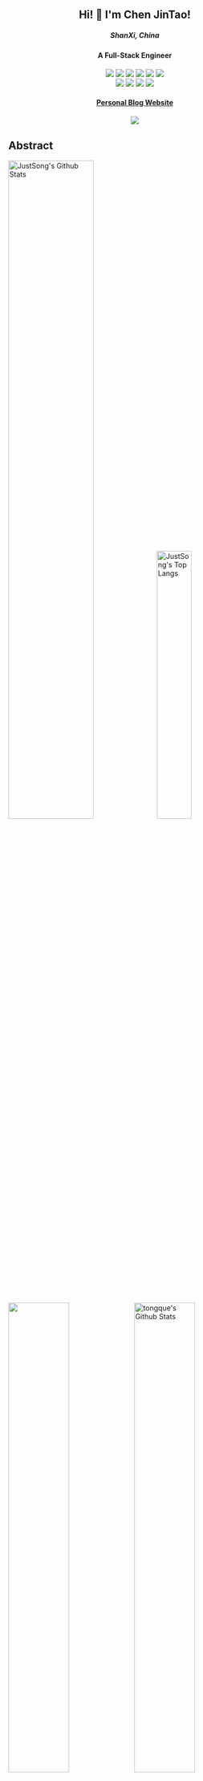 ## <div align="center">Hi! 👋 I'm Chen JinTao!</div>
##### <div align="center">ShanXi, China</div>
#### <div align="center">A Full-Stack Engineer</div>

<div align="center">
  <img src="https://img.shields.io/badge/-JavaScript-f6da1c?style=flat&logo=javascript&logoColor=white">
  <img src="https://img.shields.io/badge/-React-00b4ce?style=flat&logo=react&logoColor=white">
  <img src="https://img.shields.io/badge/-TypeScript-2b6dbf?style=flat&logo=typescript&logoColor=white">
  <img src="https://img.shields.io/badge/-Vue-46b882?style=flat&logo=vue.js&logoColor=white">
  <img src="https://img.shields.io/badge/-Node.js-3C873A?style=flat&logo=Node.js&logoColor=white">
  <img src="https://img.shields.io/badge/-Golang-00ADD8?style=flat&logo=go&logoColor=white">
</div>
<div align="center">
  <img src="https://img.shields.io/badge/-Git-ee462c?style=flat&logo=git&logoColor=white">
  <img src="https://img.shields.io/badge/-Github-black?style=flat&logo=github">
  <img src="https://img.shields.io/badge/-Webpack-%232C3A42?style=flat-square&logo=webpack">
  <img src="https://img.shields.io/badge/-ESLint-%234B32C3?style=flat-square&logo=eslint">
</div>

#### <div align="center"><a href="https://tongque0.github.io/" target="_blank">Personal Blog Website</a></div>
#### <div align="center">![](https://komarev.com/ghpvc/?username=tongque0&label=views-count)</div>

## Abstract
<p>
  <img src="https://github-readme-stats.vercel.app/api?username=tongque0&show_icons=true&hide_border=true" alt="JustSong's Github Stats" width="58%" />
  <img src="https://github-readme-stats.vercel.app/api/top-langs/?username=tongque0&layout=compact&hide_border=true&langs_count=10" alt="JustSong's Top Langs" width="37%" /> 
</p>

<p>
   <img src="https://stats.justsong.cn/api/leetcode?username=tongque&cn=true"   width="49%" >
   <img src="https://stats.justsong.cn/api/juejin?id=178569313532535" alt="tongque's Github Stats" width="49%" />
</p>



